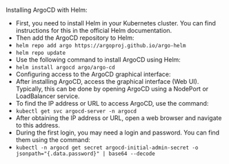 Installing ArgoCD with Helm:
- First, you need to install Helm in your Kubernetes cluster. You can find instructions for this in the official Helm documentation.
- Then add the ArgoCD repository to Helm:
 - `helm repo add argo https://argoproj.github.io/argo-helm`
 - `helm repo update`
- Use the following command to install ArgoCD using Helm:
 - `helm install argocd argo/argo-cd`
- Configuring access to the ArgoCD graphical interface:
- After installing ArgoCD, access the graphical interface (Web UI). Typically, this can be done by opening ArgoCD using a NodePort or LoadBalancer service.
- To find the IP address or URL to access ArgoCD, use the command:
 - `kubectl get svc argocd-server -n argocd`
- After obtaining the IP address or URL, open a web browser and navigate to this address.
- During the first login, you may need a login and password. You can find them using the command:
 - `kubectl -n argocd get secret argocd-initial-admin-secret -o jsonpath="{.data.password}" | base64 --decode`
